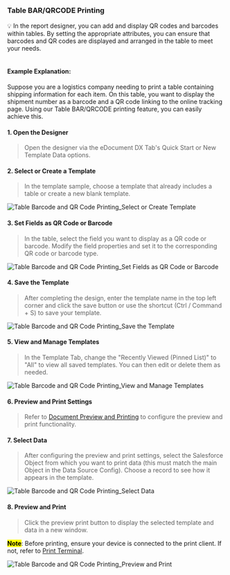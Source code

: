 <h5 id="start"></h5>

### Table BAR/QRCODE Printing

<aside>
💡 In the report designer, you can add and display QR codes and barcodes within tables. By setting the appropriate attributes, you can ensure that barcodes and QR codes are displayed and arranged in the table to meet your needs.
</aside>
<br>

#### **Example Explanation:**
Suppose you are a logistics company needing to print a table containing shipping information for each item. On this table, you want to display the shipment number as a barcode and a QR code linking to the online tracking page. Using our Table BAR/QRCODE printing feature, you can easily achieve this.

#### **1. Open the Designer**

> Open the designer via the eDocument DX Tab's Quick Start or New Template Data options.

#### **2. Select or Create a Template**

> In the template sample, choose a template that already includes a table or create a new blank template.

![Table Barcode and QR Code Printing_Select or Create Template](../_images/en/table_barcode_qrcode_printing_select_or_create_template.gif)

#### **3. Set Fields as QR Code or Barcode**

> In the table, select the field you want to display as a QR code or barcode. Modify the field properties and set it to the corresponding QR code or barcode type.

![Table Barcode and QR Code Printing_Set Fields as QR Code or Barcode](../_images/en/table_barcode_qrcode_printing_set_fields_as_qrcode_or_barcode.gif)

#### **4. Save the Template**

> After completing the design, enter the template name in the top left corner and click the save button or use the shortcut (Ctrl / Command + S) to save your template.

![Table Barcode and QR Code Printing_Save the Template](../_images/en/table_barcode_qrcode_printing_save_template.gif)

#### **5. View and Manage Templates**

> In the Template Tab, change the "Recently Viewed (Pinned List)" to "All" to view all saved templates. You can then edit or delete them as needed.

![Table Barcode and QR Code Printing_View and Manage Templates](../_images/en/table_barcode_qrcode_printing_view_and_manage_templates.gif)

#### **6. Preview and Print Settings**

> Refer to [Document Preview and Printing](ad-print.md#adprint-step1) to configure the preview and print functionality.

#### **7. Select Data**

> After configuring the preview and print settings, select the Salesforce Object from which you want to print data (this must match the main Object in the Data Source Config). Choose a record to see how it appears in the template.

![Table Barcode and QR Code Printing_Select Data](../_images/en/table_barcode_qrcode_printing_select_data.gif)

#### **8. Preview and Print**

> Click the preview print button to display the selected template and data in a new window.<br/>

<mark>**Note**</mark>: Before printing, ensure your device is connected to the print client. If not, refer to [Print Terminal](download.md).

![Table Barcode and QR Code Printing_Preview and Print](../_images/en/table_barcode_qrcode_printing_preview_and_print.gif)